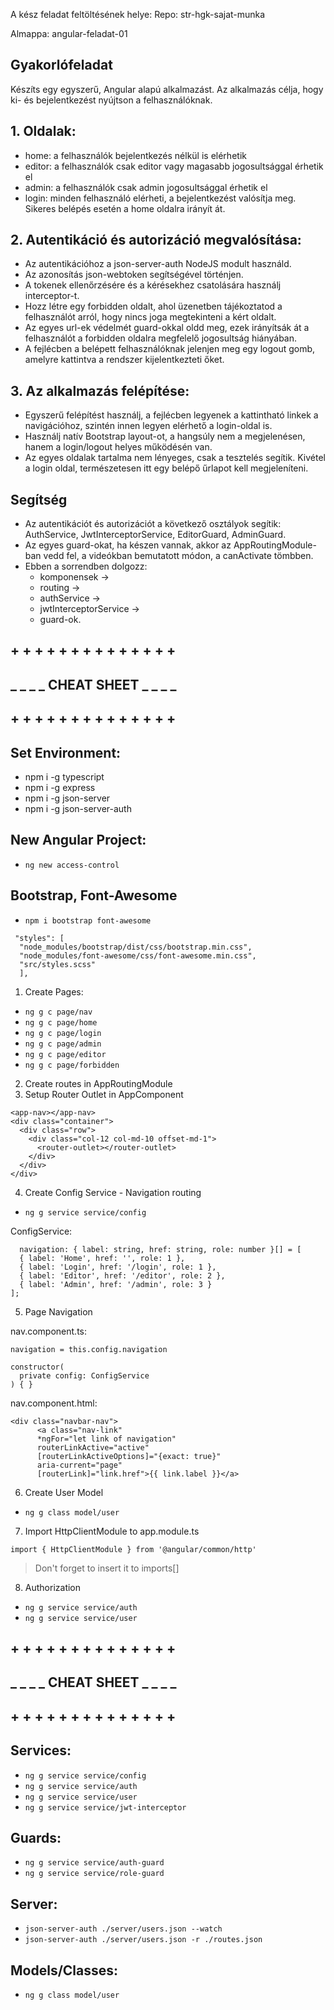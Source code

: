 A kész feladat feltöltésének helye:
Repo: str-hgk-sajat-munka

Almappa: angular-feladat-01


## Gyakorlófeladat
Készíts egy egyszerű, Angular alapú alkalmazást. Az alkalmazás célja, hogy ki- és bejelentkezést nyújtson a felhasználóknak.

## 1. Oldalak:
- home: a felhasználók bejelentkezés nélkül is elérhetik
- editor: a felhasználók csak editor vagy magasabb jogosultsággal érhetik el
- admin: a felhasználók csak admin jogosultsággal érhetik el
- login: minden felhasználó elérheti, a bejelentkezést valósítja meg. Sikeres belépés esetén a home oldalra irányít át.

## 2. Autentikáció és autorizáció megvalósítása: 
- Az autentikációhoz a json-server-auth NodeJS modult használd.
- Az azonosítás json-webtoken segítségével történjen.
- A tokenek ellenőrzésére és a kérésekhez csatolására használj interceptor-t.
- Hozz létre egy forbidden oldalt, ahol üzenetben tájékoztatod a felhasználót arról, hogy nincs joga megtekinteni a kért oldalt.
- Az egyes url-ek védelmét guard-okkal oldd meg, ezek irányítsák át a felhasználót a forbidden oldalra megfelelő jogosultság hiányában.
- A fejlécben a belépett felhasználóknak jelenjen meg egy logout gomb, amelyre kattintva a rendszer kijelentkezteti őket.

## 3. Az alkalmazás felépítése:
- Egyszerű felépítést használj, a fejlécben legyenek a kattintható linkek a navigációhoz, szintén innen legyen elérhető a login-oldal is.
- Használj natív Bootstrap layout-ot, a hangsúly nem a megjelenésen, hanem a login/logout helyes működésén van.
- Az egyes oldalak tartalma nem lényeges, csak a tesztelés segítik. Kivétel a login oldal, természetesen itt egy belépő űrlapot kell megjeleníteni.
## Segítség
- Az autentikációt és autorizációt a következő osztályok segítik: AuthService, JwtInterceptorService, EditorGuard, AdminGuard.
- Az egyes guard-okat, ha készen vannak, akkor az AppRoutingModule-ban vedd fel, a videókban bemutatott módon, a canActivate tömbben.
- Ebben a sorrendben dolgozz: 
  - komponensek -> 
  - routing -> 
  - authService -> 
  - jwtInterceptorService -> 
  - guard-ok.


## + + + + + + + + + + + + + +
## _ _ _ _ CHEAT SHEET _ _ _ _
## + + + + + + + + + + + + + +

## Set Environment: 
- npm i -g typescript
- npm i -g express
- npm i -g json-server
- npm i -g json-server-auth

## New Angular Project:
  - `ng new access-control`

## Bootstrap, Font-Awesome
  - `npm i bootstrap font-awesome`
```
 "styles": [
  "node_modules/bootstrap/dist/css/bootstrap.min.css",
  "node_modules/font-awesome/css/font-awesome.min.css",
  "src/styles.scss"
  ],
```
1. Create Pages:
  - `ng g c page/nav`
  - `ng g c page/home`
  - `ng g c page/login`
  - `ng g c page/admin`
  - `ng g c page/editor`
  - `ng g c page/forbidden`

2. Create routes in AppRoutingModule
3. Setup Router Outlet in AppComponent
```
<app-nav></app-nav>
<div class="container">
  <div class="row">
    <div class="col-12 col-md-10 offset-md-1">
      <router-outlet></router-outlet>
    </div>
  </div>
</div>
```
4. Create Config Service - Navigation routing
  - `ng g service service/config`

ConfigService:
  ```
    navigation: { label: string, href: string, role: number }[] = [
    { label: 'Home', href: '', role: 1 },
    { label: 'Login', href: '/login', role: 1 },
    { label: 'Editor', href: '/editor', role: 2 },
    { label: 'Admin', href: '/admin', role: 3 }
  ];
  ```
5. Page Navigation 

nav.component.ts: 
  ```
  navigation = this.config.navigation
  ```
  ```
  constructor(
    private config: ConfigService
  ) { }
  ```
nav.component.html:
  ```
  <div class="navbar-nav">
        <a class="nav-link" 
        *ngFor="let link of navigation" 
        routerLinkActive="active"
        [routerLinkActiveOptions]="{exact: true}"
        aria-current="page" 
        [routerLink]="link.href">{{ link.label }}</a>
  ```

6. Create User Model
- `ng g class model/user`

7. Import HttpClientModule to app.module.ts

```
import { HttpClientModule } from '@angular/common/http'
```
> Don't forget to insert it to imports[] 

8. Authorization
 - `ng g service service/auth`
 - `ng g service service/user`





## + + + + + + + + + + + + + +
## _ _ _ _ CHEAT SHEET _ _ _ _
## + + + + + + + + + + + + + +


## Services:
  - `ng g service service/config`
  - `ng g service service/auth`
  - `ng g service service/user`
  - `ng g service service/jwt-interceptor`

## Guards:
  - `ng g service service/auth-guard`
  - `ng g service service/role-guard`

## Server: 
- `json-server-auth ./server/users.json --watch`
- `json-server-auth ./server/users.json -r ./routes.json`

## Models/Classes:
  - `ng g class model/user`